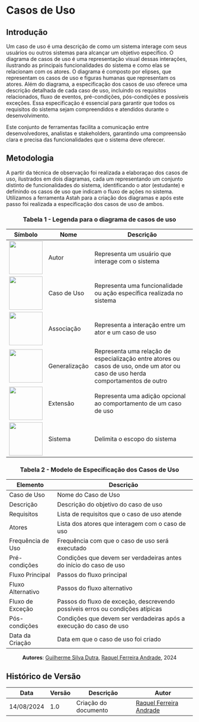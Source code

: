 # Casos de Uso

## Introdução

Um caso de uso é uma descrição de como um sistema interage com seus usuários ou outros sistemas para alcançar um objetivo específico. O diagrama de casos de uso é uma representação visual dessas interações, ilustrando as principais funcionalidades do sistema e como elas se relacionam com os atores. O diagrama é composto por elipses, que representam os casos de uso e figuras humanas que representam os atores. Além do diagrama, a especificação dos casos de uso oferece uma descrição detalhada de cada caso de uso, incluindo os requisitos relacionados, fluxo de eventos, pré-condições, pós-condições e possíveis exceções. Essa especificação é essencial para garantir que todos os requisitos do sistema sejam compreendidos e atendidos durante o desenvolvimento.

Este conjunto de ferramentas facilita a comunicação entre desenvolvedores, analistas e stakeholders, garantindo uma compreensão clara e precisa das funcionalidades que o sistema deve oferecer.

## Metodologia

A partir da técnica de observação foi realizada a elaboraçao dos casos de uso, ilustrados em dois diagramas, cada um representando um conjunto distinto de funcionalidades do sistema, identificando o ator (estudante) e definindo os casos de uso que indicam o fluxo de ações no sistema. Utilizamos a ferramenta Astah para a criação dos diagramas e após este passo foi realizada a especificação dos casos de uso de ambos. 

<center>

### Tabela 1 - Legenda para o diagrama de casos de uso 
| Símbolo  | Nome  | Descrição   |
|----------|-------|-------------|
| <img src="https://cdn-icons-png.flaticon.com/128/10135/10135842.png" style="width:90px; height:90px"/> | Autor | Representa um usuário que interage com o sistema |
| <img src="https://cdn-icons-png.flaticon.com/128/33/33822.png" style="width:90px; height:90px"/> | Caso de Uso | Representa uma funcionalidade ou ação específica realizada no sistema |
| <img src="https://cdn-icons-png.flaticon.com/128/8088/8088396.png" style="width:90px; height:90px"/> | Associação |  Representa a interação entre um ator e um caso de uso |
| <img src="https://cdn-icons-png.flaticon.com/128/8663/8663751.png" style="width:90px; height:90px"/> | Generalização | Representa uma relação de especialização entre atores ou casos de uso, onde um ator ou caso de uso herda comportamentos de outro |
| <img src="https://cdn1.iconfinder.com/data/icons/line-arrow-hand-draw/64/arrow_hand_draw_line-03-64.png" style="width:90px; height:90px"/> | Extensão  | Representa uma adição opcional ao comportamento de um caso de uso |
| <img src="https://cdn-icons-png.flaticon.com/128/9369/9369799.png" style="width:90px; height:90px"/> | Sistema  | Delimita o escopo do sistema |

</center>

<center>

### Tabela 2 - Modelo de Especificação dos Casos de Uso

| Elemento | Descrição     |
|----------|---------------------|
| Caso de Uso | Nome do Caso de Uso |
| Descrição | Descrição do objetivo do caso de uso |
| Requisitos | Lista de requisitos que o caso de uso atende |
| Atores | Lista dos atores que interagem com o caso de uso |
| Frequência de Uso | Frequência com que o caso de uso será executado |
| Pré-condições | Condições que devem ser verdadeiras antes do início do caso de uso |
| Fluxo Principal | Passos do fluxo principal |
| Fluxo Alternativo | Passos do fluxo alternativo |
| Fluxo de Exceção | Passos do fluxo de exceção, descrevendo possíveis erros ou condições atípicas |
| Pós-condições | Condições que devem ser verdadeiras após a execução do caso de uso |
| Data da Criação | Data em que o caso de uso foi criado |

**Autores**: [Guilherme Silva Dutra](https://github.com/GuiDutra21), [Raquel Ferreira Andrade](https://github.com/raquel-andrade), 2024

</center>

## Histórico de Versão

<center>

| Data | Versão | Descrição | Autor |
| ---- | ------ | --------- | ----- |
| 14/08/2024 | 1.0 | Criação do documento | [Raquel Ferreira Andrade](https://github.com/raquel-andrade) |

</center>

